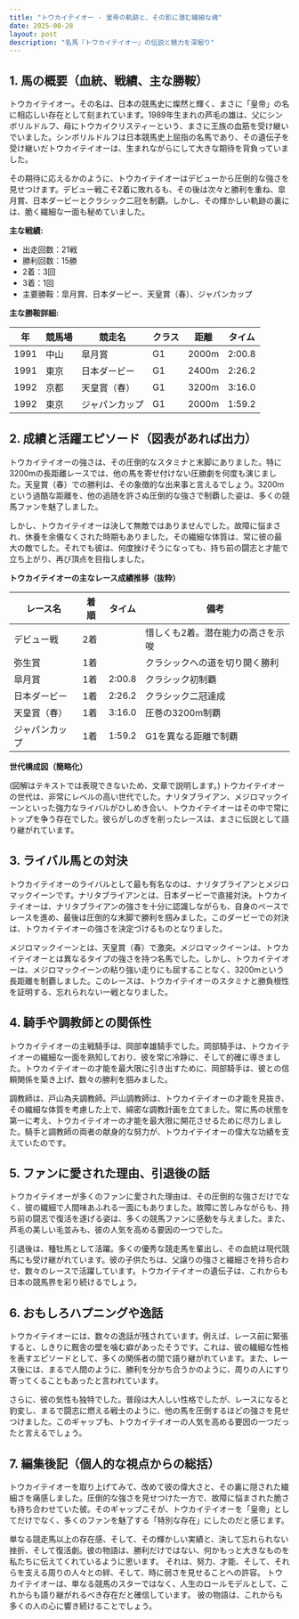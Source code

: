 ```yaml
---
title: "トウカイテイオー - 皇帝の軌跡と、その影に潜む繊細な魂"
date: 2025-08-28
layout: post
description: "名馬『トウカイテイオー』の伝説と魅力を深堀り"
---
```


## 1. 馬の概要（血統、戦績、主な勝鞍）

トウカイテイオー。その名は、日本の競馬史に燦然と輝く、まさに「皇帝」の名に相応しい存在として刻まれています。1989年生まれの芦毛の雄は、父にシンボリルドルフ、母にトウカイクリスティーという、まさに王族の血筋を受け継いでいました。シンボリルドルフは日本競馬史上屈指の名馬であり、その遺伝子を受け継いだトウカイテイオーは、生まれながらにして大きな期待を背負っていました。

その期待に応えるかのように、トウカイテイオーはデビューから圧倒的な強さを見せつけます。デビュー戦こそ2着に敗れるも、その後は次々と勝利を重ね、皐月賞、日本ダービーとクラシック二冠を制覇。しかし、その輝かしい軌跡の裏には、脆く繊細な一面も秘めていました。

**主な戦績:**

* 出走回数：21戦
* 勝利回数：15勝
* 2着：3回
* 3着：1回
* 主要勝鞍：皐月賞、日本ダービー、天皇賞（春）、ジャパンカップ


**主な勝鞍詳細:**

| 年 | 競馬場 | 競走名           | クラス | 距離 | タイム |
|---|--------|--------------------|-------|-----|-------|
| 1991 | 中山   | 皐月賞             | G1    | 2000m| 2:00.8 |
| 1991 | 東京   | 日本ダービー         | G1    | 2400m| 2:26.2 |
| 1992 | 京都   | 天皇賞（春）       | G1    | 3200m| 3:16.0 |
| 1992 | 東京   | ジャパンカップ       | G1    | 2000m| 1:59.2 |


## 2. 成績と活躍エピソード（図表があれば出力）

トウカイテイオーの強さは、その圧倒的なスタミナと末脚にありました。特に3200mの長距離レースでは、他の馬を寄せ付けない圧勝劇を何度も演じました。天皇賞（春）での勝利は、その象徴的な出来事と言えるでしょう。3200mという過酷な距離を、他の追随を許さぬ圧倒的な強さで制覇した姿は、多くの競馬ファンを魅了しました。

しかし、トウカイテイオーは決して無敵ではありませんでした。故障に悩まされ、休養を余儀なくされた時期もありました。その繊細な体質は、常に彼の最大の敵でした。それでも彼は、何度挫けそうになっても、持ち前の闘志と才能で立ち上がり、再び頂点を目指しました。

**トウカイテイオーの主なレース成績推移（抜粋）**

| レース名       | 着順 | タイム       | 備考                                 |
|--------------|-----|-------------|--------------------------------------|
| デビュー戦     | 2着 |             | 惜しくも2着。潜在能力の高さを示唆 |
| 弥生賞         | 1着 |             | クラシックへの道を切り開く勝利       |
| 皐月賞         | 1着 | 2:00.8       | クラシック初制覇                     |
| 日本ダービー     | 1着 | 2:26.2       | クラシック二冠達成                   |
| 天皇賞（春）   | 1着 | 3:16.0       | 圧巻の3200m制覇                     |
| ジャパンカップ | 1着 | 1:59.2       | G1を異なる距離で制覇                 |


**世代構成図（簡略化）**

(図解はテキストでは表現できないため、文章で説明します。)  トウカイテイオーの世代は、非常にレベルの高い世代でした。ナリタブライアン、メジロマックイーンといった強力なライバルがひしめき合い、トウカイテイオーはその中で常にトップを争う存在でした。彼らがしのぎを削ったレースは、まさに伝説として語り継がれています。


## 3. ライバル馬との対決

トウカイテイオーのライバルとして最も有名なのは、ナリタブライアンとメジロマックイーンです。ナリタブライアンとは、日本ダービーで直接対決。トウカイテイオーは、ナリタブライアンの強さを十分に認識しながらも、自身のペースでレースを進め、最後は圧倒的な末脚で勝利を掴みました。このダービーでの対決は、トウカイテイオーの強さを決定づけるものとなりました。

メジロマックイーンとは、天皇賞（春）で激突。メジロマックイーンは、トウカイテイオーとは異なるタイプの強さを持つ名馬でした。しかし、トウカイテイオーは、メジロマックイーンの粘り強い走りにも屈することなく、3200mという長距離を制覇しました。このレースは、トウカイテイオーのスタミナと勝負根性を証明する、忘れられない一戦となりました。


## 4. 騎手や調教師との関係性

トウカイテイオーの主戦騎手は、岡部幸雄騎手でした。岡部騎手は、トウカイテイオーの繊細な一面を熟知しており、彼を常に冷静に、そして的確に導きました。トウカイテイオーの才能を最大限に引き出すために、岡部騎手は、彼との信頼関係を築き上げ、数々の勝利を掴みました。

調教師は、戸山為夫調教師。戸山調教師は、トウカイテイオーの才能を見抜き、その繊細な体質を考慮した上で、綿密な調教計画を立てました。常に馬の状態を第一に考え、トウカイテイオーの才能を最大限に開花させるために尽力しました。騎手と調教師の両者の献身的な努力が、トウカイテイオーの偉大な功績を支えていたのです。


## 5. ファンに愛された理由、引退後の話

トウカイテイオーが多くのファンに愛された理由は、その圧倒的な強さだけでなく、彼の繊細で人間味あふれる一面にもありました。故障に苦しみながらも、持ち前の闘志で復活を遂げる姿は、多くの競馬ファンに感動を与えました。また、芦毛の美しい毛並みも、彼の人気を高める要因の一つでした。

引退後は、種牡馬として活躍。多くの優秀な競走馬を輩出し、その血統は現代競馬にも受け継がれています。彼の子供たちは、父譲りの強さと繊細さを持ち合わせ、数々のレースで活躍しています。トウカイテイオーの遺伝子は、これからも日本の競馬界を彩り続けるでしょう。


## 6. おもしろハプニングや逸話

トウカイテイオーには、数々の逸話が残されています。例えば、レース前に緊張すると、しきりに厩舎の壁を噛む癖があったそうです。これは、彼の繊細な性格を表すエピソードとして、多くの関係者の間で語り継がれています。また、レース後には、まるで人間のように、勝利を分かち合うかのように、周りの人にすり寄ってくることもあったと言われています。

さらに、彼の気性も独特でした。普段は大人しい性格でしたが、レースになると豹変し、まるで闘志に燃える戦士のように、他の馬を圧倒するほどの強さを見せつけました。このギャップも、トウカイテイオーの人気を高める要因の一つだったと言えるでしょう。


## 7. 編集後記（個人的な視点からの総括）

トウカイテイオーを取り上げてみて、改めて彼の偉大さと、その裏に隠された繊細さを痛感しました。圧倒的な強さを見せつけた一方で、故障に悩まされた脆さも持ち合わせていた彼。そのギャップこそが、トウカイテイオーを「皇帝」としてだけでなく、多くのファンを魅了する「特別な存在」にしたのだと感じます。

単なる競走馬以上の存在感、そして、その輝かしい実績と、決して忘れられない挫折、そして復活劇。彼の物語は、勝利だけではない、何かもっと大きなものを私たちに伝えてくれているように思います。  それは、努力、才能、そして、それらを支える周りの人々との絆、そして、時に弱さを見せることへの許容。  トウカイテイオーは、単なる競馬のスターではなく、人生のロールモデルとして、これからも語り継がれるべき存在だと確信しています。  彼の物語は、これからも多くの人の心に響き続けることでしょう。
